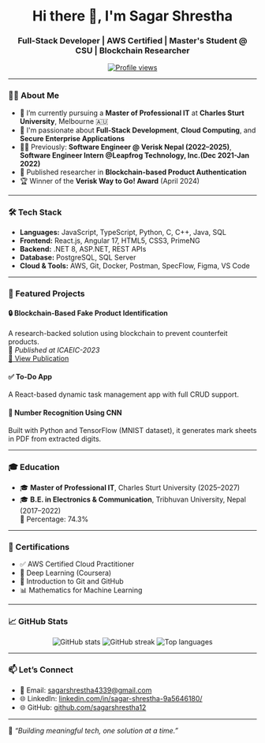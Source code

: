 <h1 align="center">Hi there 👋, I'm Sagar Shrestha</h1>
<h3 align="center">Full-Stack Developer | AWS Certified | Master's Student @ CSU | Blockchain Researcher</h3>

<p align="center">
  <a href="https://github.com/sagarshrestha"><img src="https://komarev.com/ghpvc/?username=sagarshrestha&label=Profile%20views&color=0e75b6&style=flat" alt="Profile views" /></a>
</p>

---

### 👨‍💻 About Me

- 🔭 I’m currently pursuing a **Master of Professional IT** at **Charles Sturt University**, Melbourne 🇦🇺
- 🧠 I'm passionate about **Full-Stack Development**, **Cloud Computing**, and **Secure Enterprise Applications**
- 👨‍💼 Previously: **Software Engineer @ Verisk Nepal (2022–2025)**, **Software Engineer Intern @Leapfrog Technology, Inc.(Dec 2021-Jan 2022)**
- 🧪 Published researcher in **Blockchain-based Product Authentication**
- 🏆 Winner of the **Verisk Way to Go! Award** (April 2024)

---

### 🛠️ Tech Stack

- **Languages:** JavaScript, TypeScript, Python, C, C++, Java, SQL
- **Frontend:** React.js, Angular 17, HTML5, CSS3, PrimeNG
- **Backend:** .NET 8, ASP.NET, REST APIs
- **Database:** PostgreSQL, SQL Server
- **Cloud & Tools:** AWS, Git, Docker, Postman, SpecFlow, Figma, VS Code

---

### 📌 Featured Projects

#### 🔒 Blockchain-Based Fake Product Identification  
A research-backed solution using blockchain to prevent counterfeit products.  
📄 *Published at ICAEIC-2023*  
[🔗 View Publication](https://www.researchgate.net/publication/368542684_Blockchain_based_Fake_Product_Identification)

#### ✅ To-Do App  
A React-based dynamic task management app with full CRUD support.

#### 🔢 Number Recognition Using CNN  
Built with Python and TensorFlow (MNIST dataset), it generates mark sheets in PDF from extracted digits.

---

### 🎓 Education

- 🎓 **Master of Professional IT**, Charles Sturt University (2025–2027)
- 🎓 **B.E. in Electronics & Communication**, Tribhuvan University, Nepal (2017–2022)  
  🏅 Percentage: 74.3%

---

### 📜 Certifications

- ✅ AWS Certified Cloud Practitioner
- 🤖 Deep Learning (Coursera)
- 🔧 Introduction to Git and GitHub
- 📊 Mathematics for Machine Learning

---

### 📈 GitHub Stats

<p align="center">
  <img src="https://github-readme-stats.vercel.app/api?username=sagarshrestha&show_icons=true&theme=radical" alt="GitHub stats" />
  <img src="https://streak-stats.demolab.com/?user=sagarshrestha&theme=radical" alt="GitHub streak" />
  <img src="https://github-readme-stats.vercel.app/api/top-langs/?username=sagarshrestha&layout=compact&theme=radical" alt="Top languages" />
</p>

---

### 📫 Let’s Connect

- 📧 Email: [sagarshrestha4339@gmail.com](mailto:sagarshrestha4339@gmail.com)
- 🌐 LinkedIn: [linkedin.com/in/sagar-shrestha-9a5646180/](https://linkedin.com/in/sagar-shrestha-9a5646180)
- 🌐 GitHub: [github.com/sagarshrestha12](https://github.com/sagarshrestha12)

---

🧭 *“Building meaningful tech, one solution at a time.”*
